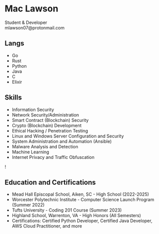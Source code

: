 <!DOCTYPE html>
<html>
<head>
</head>
<body>
  <h1>Mac Lawson</h1>
  <p>
    Student & Developer <br>
    mlawson07@protonmail.com <br>
 </p>


  <h2>Langs</h2>
  <ul>
    <li>Go</li>
    <li>Rust</li>
    <li>Python</li>
    <li>Java</li>
    <li>C</li>
    <li>Elixir</li>
  </ul>

  <h2>Skills</h2>
  <ul>
    <li>Information Security</li>
    <li>Network Security/Administration</li>
    <li>Smart Contract (Blockchain) Security</li>
    <li>Crypto (Blockchain) Development</li>
    <li>Ethical Hacking / Penetration Testing</li>
    <li>Linux and Windows Server Configuration and Security</li>
    <li>System Administration and Automation (Ansible)</li>
    <li>Malware Analysis and Detection</li>
    <li>Machine Learning</li>
    <li>Internet Privacy and Traffic Obfuscation</li>
  </ul>!


  <h2>Education and Certifications</h2>
  <ul>
    <li>Mead Hall Episcopal School, Aiken, SC - High School (2022-2025)</li>
    <li>Worcester Polytechnic Institute - Computer Science Launch Program (Summer 2022)</li>
    <li>Tufts University - Coding 201 Course (Summer 2023)</li>
    <li>Highland School, Warrenton, VA - High Honors (All Semesters)</li>
    <li>Certifications: Certified Python Developer, Certified Java Developer, AWS Cloud Practitioner, and more</li>
  </ul>
</body>
</html>
